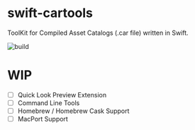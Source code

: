 # swift-cartools
ToolKit  for Compiled Asset Catalogs (.car file) written in Swift.

![build](https://github.com/0xxd0/swift-cartools/workflows/build/badge.svg?branch=master)


# WIP

- [ ] Quick Look Preview Extension
- [ ] Command Line Tools
- [ ] Homebrew / Homebrew Cask Support
- [ ] MacPort Support
